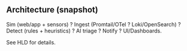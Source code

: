 ## Architecture (snapshot)

Sim (web/app + sensors) ? Ingest (Promtail/OTel ? Loki/OpenSearch) ? Detect (rules + heuristics) ? AI triage ? Notify ? UI/Dashboards.

See HLD for details.
